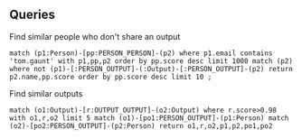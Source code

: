 ## Queries

Find similar people who don't share an output

```
match (p1:Person)-[pp:PERSON_PERSON]-(p2) where p1.email contains 'tom.gaunt' with p1,pp,p2 order by pp.score desc limit 1000 match (p2) where not (p1)-[:PERSON_OUTPUT]-(:Output)-[:PERSON_OUTPUT]-(p2) return p2.name,pp.score order by pp.score desc limit 10 ;
```

Find similar outputs

```
match (o1:Output)-[r:OUTPUT_OUTPUT]-(o2:Output) where r.score>0.98 with o1,r,o2 limit 5 match (o1)-[po1:PERSON_OUTPUT]-(p1:Person) match (o2)-[po2:PERSON_OUTPUT]-(p2:Person) return o1,r,o2,p1,p2,po1,po2
```